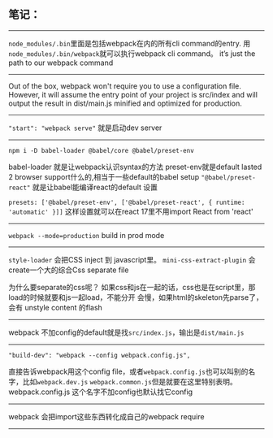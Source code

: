 笔记：
---
-----
`node_modules/.bin`里面是包括webpack在内的所有cli command的entry. 用`node_modules/.bin/webpack`就可以执行webpack cli command。 it’s just the path to our webpack command

-------
Out of the box, webpack won't require you to use a configuration file. However, it will assume the entry point of your project is src/index and will output the result in dist/main.js minified and optimized for production.

------

`"start": "webpack serve"` 就是启动dev server

------

`npm i -D babel-loader @babel/core @babel/preset-env`

babel-loader 就是让webpack认识syntax的方法
preset-env就是default lasted 2 browser support什么的,相当于一些default的babel setup
`"@babel/preset-react"` 就是让babel能编译react的default 设置

`presets: ['@babel/preset-env', ['@babel/preset-react', { runtime: 'automatic' }]]`
这样设置就可以在react 17里不用import React from 'react'

-----

`webpack --mode=production`  build in prod mode

-----

`style-loader`  会把CSS inject 到 javascript里。
`mini-css-extract-plugin` 会create一个大的综合Css separate file

为什么要separate的css呢？
如果css和js在一起的话，css也是在script里，那load的时候就要和js一起load，不能分开
会慢，如果html的skeleton先parse了，会有 unstyle content 的flash

-----

webpack 不加config的default就是找`src/index.js`，输出是`dist/main.js`

-----

`"build-dev": "webpack --config webpack.config.js",`

直接告诉webpack用这个config file，或者`webpack.config.js`也可以叫别的名字，比如`webpack.dev.js` `webpack.common.js`但是就要在这里特别表明。webpack.config.js 这个名字不加config也默认找它config

------
webpack 会把import这些东西转化成自己的webpack require

-------
